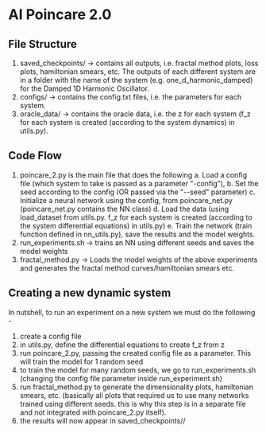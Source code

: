 # AI Poincare 2.0 

## File Structure 
1. saved_checkpoints/ -> contains all outputs, i.e. fractal method plots, loss plots, hamiltonian smears, etc. The outputs of each different system are in a folder with the name of the system (e.g. one_d_harmonic_damped) for the Damped 1D Harmonic Oscillator. 
2. configs/ -> contains the config.txt files, i.e. the parameters for each system.
3. oracle_data/ -> contains the oracle data, i.e. the z for each system (f_z for each system is created (according to the system dynamics) in utils.py).

## Code Flow 
1. poincare_2.py is the main file that does the following 
    a. Load a config file (which system to take is passed as a parameter "-config"),
    b. Set the seed according to the config (OR passed via the "--seed" parameter)
    c. Initialize a neural network using the config, from poincare_net.py (poincare_net.py contains the NN class)
    d. Load the data (using load_dataset from utils.py. f_z for each system is created (according to the system differential equations) in utils.py)
    e. Train the network (train function defined in nn_utils.py), save the results and the model weights.
2. run_experiments.sh -> trains an NN using different seeds and saves the model weights
3. fractal_method.py -> Loads the model weights of the above experiments and generates the fractal method curves/hamiltonian smears etc. 

## Creating a new dynamic system
In nutshell, to run an experiment on a new system we must do the following -
1. create a config file 
2. in utils.py, define the differential equations to create f_z from z
3. run poincare_2.py, passing the created config file as a parameter. This will train the model for 1 random seed
4. to train the model for many random seeds, we go to run_experiments.sh (changing the config file parameter inside run_experiment.sh)
5. run fractal_method.py to generate the dimensionality plots, hamiltonian smears, etc. (basically all plots that required us to use many networks trained using different seeds. this is why this step is in a separate file and not integrated with poincare_2.py itself).
6. the results will now appear in saved_checkpoints/<system name as defined in the config file>/ 